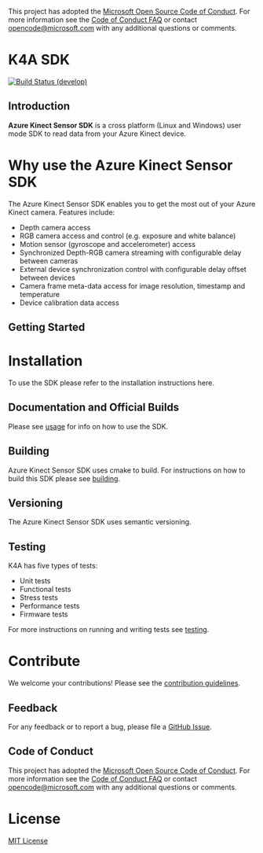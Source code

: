 This project has adopted the [Microsoft Open Source Code of Conduct](https://opensource.microsoft.com/codeofconduct/).
For more information see the [Code of Conduct FAQ](https://opensource.microsoft.com/codeofconduct/faq/) or
contact [opencode@microsoft.com](mailto:opencode@microsoft.com) with any additional questions or comments.

# K4A SDK

[![Build Status (develop)](https://microsoft.visualstudio.com/Analog/_apis/build/status/Analog/AI/depthcamera/Microsoft.Azure-Kinect-Sensor-SDK?branchName=develop)](https://microsoft.visualstudio.com/Analog/_build/latest?definitionId=35486&branchName=develop)

## Introduction

**Azure Kinect Sensor SDK** is a cross platform (Linux and Windows) user mode SDK to read data from your Azure Kinect device.

# Why use the Azure Kinect Sensor SDK 

The Azure Kinect Sensor SDK enables you to get the most out of your Azure Kinect camera. Features include:
* Depth camera access
* RGB camera access and control (e.g. exposure and white balance)
* Motion sensor (gyroscope and accelerometer) access
* Synchronized Depth-RGB camera streaming with configurable delay between cameras
* External device synchronization control with configurable delay offset between devices
* Camera frame meta-data access for image resolution, timestamp and temperature
* Device calibration data access

## Getting Started

# Installation

To use the SDK please refer to the installation instructions here.

## Documentation and Official Builds

Please see [usage](docs/usage.md) for info on how to use the SDK.

## Building

Azure Kinect Sensor SDK uses cmake to build. For instructions on how to build this SDK please see
[building](docs/building.md).

## Versioning

The Azure Kinect Sensor SDK uses semantic versioning. 

## Testing

K4A has five types of tests:
* Unit tests
* Functional tests
* Stress tests
* Performance tests
* Firmware tests

For more instructions on running and writing tests see
[testing](docs/testing.md).

# Contribute
We welcome your contributions! Please see the [contribution guidelines](docs/contributing.md).

## Feedback
For any feedback or to report a bug, please file a [GitHub Issue](https://github.com/Microsoft/Azure-Kinect-Sensor-SDK/issues).

## Code of Conduct
This project has adopted the [Microsoft Open Source Code of Conduct](https://opensource.microsoft.com/codeofconduct/).
For more information see the [Code of Conduct FAQ](https://opensource.microsoft.com/codeofconduct/faq/)
or contact [opencode@microsoft.com](mailto:opencode@microsoft.com) with any additional questions or comments.

# License
[MIT License](LICENSE)
